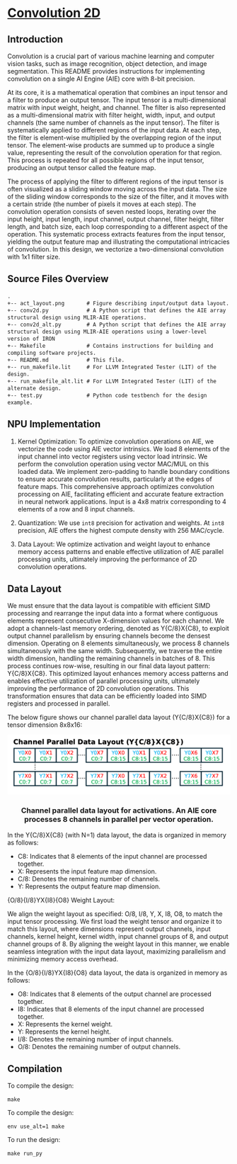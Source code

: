 <!---//===- README.md --------------------------*- Markdown -*-===//
//
// This file is licensed under the Apache License v2.0 with LLVM Exceptions.
// See https://llvm.org/LICENSE.txt for license information.
// SPDX-License-Identifier: Apache-2.0 WITH LLVM-exception
//
// Copyright (C) 2024, Advanced Micro Devices, Inc.
// 
//===----------------------------------------------------------------------===//-->

# <ins>Convolution 2D </ins>
## Introduction
Convolution is a crucial part of various machine learning and computer vision tasks, such as image recognition, object detection, and image segmentation. This README provides instructions for implementing convolution on a single AI Engine (AIE) core with 8-bit precision. 

At its core, it is a mathematical operation that combines an input tensor and a filter to produce an output tensor. The input tensor is a multi-dimensional matrix with input weight, height, and channel. The filter is also represented as a multi-dimensional matrix with filter height, width, input, and output channels (the same number of channels as the input tensor). The filter is systematically applied to different regions of the input data. At each step, the filter is element-wise multiplied by the overlapping region of the input tensor. The element-wise products are summed up to produce a single value, representing the result of the convolution operation for that region. This process is repeated for all possible regions of the input tensor, producing an output tensor called the feature map.

The process of applying the filter to different regions of the input tensor is often visualized as a sliding window moving across the input data. The size of the sliding window corresponds to the size of the filter, and it moves with a certain stride (the number of pixels it moves at each step). The convolution operation consists of seven nested loops, iterating over the input height, input length, input channel, output channel, filter height, filter length, and batch size, each loop corresponding to a different aspect of the operation. This systematic process extracts features from the input tensor, yielding the output feature map and illustrating the computational intricacies of convolution. In this design, we vectorize a two-dimensional convolution with 1x1 filter size.


## Source Files Overview

```
.
+-- act_layout.png       # Figure describing input/output data layout.
+-- conv2d.py            # A Python script that defines the AIE array structural design using MLIR-AIE operations.
+-- conv2d_alt.py        # A Python script that defines the AIE array structural design using MLIR-AIE operations using a lower-level version of IRON
+-- Makefile             # Contains instructions for building and compiling software projects.
+-- README.md            # This file.
+-- run_makefile.lit     # For LLVM Integrated Tester (LIT) of the design.
+-- run_makefile_alt.lit # For LLVM Integrated Tester (LIT) of the alternate design.
+-- test.py              # Python code testbench for the design example.
```

## NPU Implementation
1. Kernel Optimization: To optimize convolution operations on AIE, we vectorize the code using AIE vector intrinsics. We load 8 elements of the input channel into vector registers using vector load intrinsic. We perform the convolution operation using vector MAC/MUL on this loaded data. We implement zero-padding to handle boundary conditions to ensure accurate convolution results, particularly at the edges of feature maps. This comprehensive approach optimizes convolution processing on AIE, facilitating efficient and accurate feature extraction in neural network applications. Input is a 4x8 matrix corresponding to 4 elements of a row and 8 input channels.

2. Quantization: We use `int8` precision for activation and weights. At `int8` precision, AIE offers the highest compute density with 256 MAC/cycle. 

3. Data Layout: We optimize activation and weight layout to enhance memory access patterns and enable effective utilization of AIE parallel processing units, ultimately improving the performance of 2D convolution operations. 

## Data Layout
We must ensure that the data layout is compatible with efficient SIMD processing and rearrange the input data into a format where contiguous elements represent consecutive X-dimension values for each channel. We adopt a channels-last memory ordering, denoted as Y{C/8}X{C8}, to exploit output channel parallelism by ensuring channels become the densest dimension. Operating on 8 elements simultaneously, we process 8 channels simultaneously with the same width. Subsequently, we traverse the entire width dimension, handling the remaining channels in batches of 8. This process continues row-wise, resulting in our final data layout pattern: Y{C/8}X{C8}. This optimized layout enhances memory access patterns and enables effective utilization of parallel processing units, ultimately improving the performance of 2D convolution operations. This transformation ensures that data can be efficiently loaded into SIMD registers and processed in parallel. 

The below figure shows our channel parallel data layout (Y{C/8}X{C8}) for a tensor dimension 8x8x16:

<p align="center">
 <picture>
 <source media="(prefers-color-scheme: light)" srcset="act_layout.png">
 <img alt="block" src="act_layout.png" >
</picture>
 <h3 align="center">Channel parallel data layout for activations. An AIE core processes 8 channels in parallel per vector operation.
 </h3>
</p>


In the Y{C/8}X{C8} (with N=1) data layout, the data is organized in memory as follows:

* C8:   Indicates that 8 elements of the input channel are processed together.
* X:    Represents the input feature map dimension.
* C/8:  Denotes the remaining number of channels.
* Y:    Represents the output feature map dimension.


{O/8}{I/8}YX{I8}{O8} Weight Layout:

We align the weight layout as specified: O/8, I/8, Y, X, I8, O8, to match the input tensor processing. We first load the weight tensor and organize it to match this layout, where dimensions represent output channels, input channels, kernel height, kernel width, input channel groups of 8, and output channel groups of 8. By aligning the weight layout in this manner, we enable seamless integration with the input data layout, maximizing parallelism and minimizing memory access overhead. 

In the {O/8}{I/8}YX{I8}{O8} data layout, the data is organized in memory as follows:

* O8:   Indicates that 8 elements of the output channel are processed together.
* I8:   Indicates that 8 elements of the input channel are processed together.
* X:    Represents the kernel weight.
* Y:    Represents the kernel height.
* I/8:  Denotes the remaining number of input channels.
* O/8:  Denotes the remaining number of output channels.


## Compilation
To compile the design:
```shell
make
```

To compile the design:
```shell
env use_alt=1 make
```

To run the design:
```shell
make run_py
```